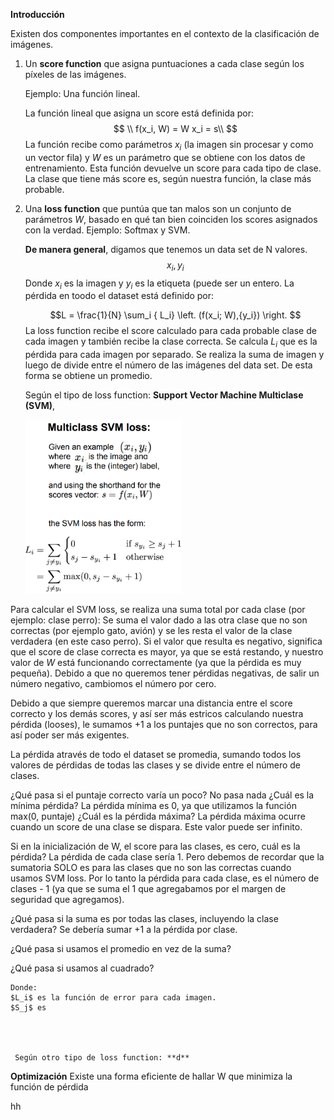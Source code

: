 **Introducción**

Existen dos componentes importantes en el contexto de la clasificación de imágenes.
 1. Un **score function** que asigna puntuaciones a cada clase según los píxeles de las imágenes.

	Ejemplo: Una función lineal.
	
	 La función lineal que asigna un score está definida por:
	$$
	\\ f(x_i, W) =  W x_i  = s\\
	$$
	La función recibe como parámetros $x_i$ (la imagen sin procesar y como un vector fila) y $W$ es un parámetro que se obtiene con los datos de entrenamiento. Esta función devuelve un score para cada tipo de clase. La clase que tiene más score es, según nuestra función, la clase más probable. 

 2. Una **loss function** que puntúa que tan malos son un conjunto de parámetros  $W$, basado en qué tan bien coinciden los scores asignados con la verdad. Ejemplo: Softmax y SVM.
 
	**De manera general**, digamos que tenemos un data set de N valores.
$${x_i, y_i}$$
    Donde $x_i$ es la imagen y $y_i$ es la etiqueta (puede ser un entero. La pérdida en toodo el dataset está definido por:

	$$L = \frac{1}{N} \sum_i { L_i} \left. (f(x_i; W),{y_i}) \right. $$
	La loss function recibe el score calculado para cada probable clase de cada imagen y también recibe la clase correcta. Se calcula $L_i$ que es la pérdida para cada imagen por separado. Se realiza la suma de imagen y luego de divide entre el número de las imágenes del data set. De esta forma se obtiene un promedio. 

	 Según el tipo de loss function: **Support Vector Machine Multiclase (SVM)**,
	 
	<img src="https://raw.githubusercontent.com/davidrdcr/computer-vision-cs231n/67418f8583a44f6004598c21a714205f3c4c0af6/imgs/SVM.png" width="250" ></a>
	
Para calcular el SVM loss, se realiza una suma total por cada clase (por ejemplo: clase perro): Se suma el valor dado a las otra clase que no son correctas (por ejemplo gato, avión) y se les resta el valor de la clase verdadera (en este caso perro). Si el valor que resulta es negativo, significa que el score de clase  correcta es mayor, ya que se está restando, y nuestro valor de $W$ está funcionando correctamente (ya que la pérdida es muy pequeña). Debido a que no queremos tener pérdidas negativas, de salir un número negativo, cambiomos el número por cero. 

Debido a que siempre queremos marcar una distancia entre el score correcto y los demás scores, y así ser más estricos calculando nuestra pérdida (looses), le sumamos +1 a los puntajes que no son correctos, para así poder ser más exigentes.

La pérdida através de todo el dataset se promedia, sumando todos los valores de pérdidas de todas las clases y se divide entre el número de clases.

¿Qué pasa si el puntaje correcto varía un poco? No pasa nada
¿Cuál es la mínima pérdida?
La pérdida mínima es 0, ya que utilizamos la función max(0,  puntaje)
¿Cuál es la pérdida máxima?
La pérdida máxima ocurre cuando un score de una clase se dispara. Este valor puede ser infinito.

Si en la inicialización de W, el score para las clases, es cero, cuál es la pérdida? La pérdida de cada clase sería 1. Pero debemos de recordar que la sumatoria SOLO es para las clases que no son las correctas cuando usamos SVM loss. Por lo tanto la pérdida para cada clase, es el número de clases - 1 (ya que se suma el 1 que agregabamos por el margen de seguridad que agregamos).

¿Qué pasa si la suma es por todas las clases, incluyendo la clase verdadera? Se debería sumar +1 a la pérdida por clase.

¿Qué pasa si usamos el promedio en vez de la suma?

¿Qué pasa si usamos al cuadrado?



	Donde:
	$L_i$ es la función de error para cada imagen.
	$S_j$ es




	 Según otro tipo de loss function: **d**
**Optimización**
Existe una forma eficiente de hallar W que minimiza la función de pérdida

hh

<!--stackedit_data:
eyJoaXN0b3J5IjpbNTY2NTgxNzI5LDExODQ4NzgwMTIsLTE4MT
c3MDUwNDQsLTY4MTcyMzY4NywtODE4NDA3Njk3LC03MDM1OTQ1
NjUsMTUxMzk4OTc0OSwxNTg3NTA5NDMwLDEyMTg0MDk0MSwtOT
Q0Nzc5ODgzLC04NDc3MjkwMjIsMTIxNjgwMTQ1Nyw1NDQ1NjY0
NTEsLTE5MjMxOTYzMTAsLTEwMDQ3MzA0MTMsODExMDQ3NjgyLC
0xMzE0NDY2NTQsMTQzMDA4NDU5OCw3MzA5OTgxMTZdfQ==
-->